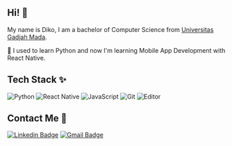 ## Hi! 👋
My name is Diko, I am a bachelor of Computer Science from [Universitas Gadjah Mada](https://dcse.fmipa.ugm.ac.id/site/en/welcome/). 

🌱 I used to learn Python and now I'm learning Mobile App Development with React Native.

## Tech Stack ✨
![Python](https://img.shields.io/badge/-Python-1c252d?style=flat-square&logo=Python) 
![React Native](https://img.shields.io/badge/-React-24272e?style=flat-square&logo=react)
![JavaScript](https://img.shields.io/badge/-JavaScript-171717?style=flat-square&logo=javascript) 
![Git](https://img.shields.io/badge/-Git-fafafa?style=flat-square&logo=git)
![Editor](https://img.shields.io/badge/-VSCode-blue?style=flat-square&logo=visual-studio-code&logoColor=white)

## Contact Me 🤙
[![Linkedin Badge](https://img.shields.io/badge/-ahmadsyarifuddinr-blue?style=flat-square&logo=Linkedin&logoColor=white&link=https://www.linkedin.com/in/ahmadsyarifuddinr/)](https://www.linkedin.com/in/ahmadsyarifuddinr/)
[![Gmail Badge](https://img.shields.io/badge/-ahmadsyarifuddinr@gmail.com-c14438?style=flat-square&logo=Gmail&logoColor=white&link=mailto:ahmadsyarifuddinr@gmail.com)](mailto:ahmadsyarifuddinr@gmail.com)

<!---
## GitHub Stats 📈
![Diko's GitHub Stats](https://github-readme-stats.vercel.app/api?username=ddikodroid&show_icons=true&theme=dracula)
--->
